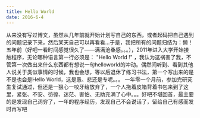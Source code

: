 ```yaml
---
title: Hello World
date: 2016-6-4
---
```


从来没有写过博文，虽然从几年前就开始计划写自己的东西，或者起码把自己遇到的问题记录下来，然后某天自己可以再看看...于是，我把所有的问题归结为：懒！
五年前（好吧一看时间感觉很久了——满满沧桑感。。。），2011年进入大学开始接触程序，无论哪种语言第一行必须是： "Hello World !" ，我认为这祸害了我，不管第一次做出来什么东西都有想说一句helloworld的冲动。偶然间听到、看到其他人说关于类似事情的时候，我也会想，等以后退休了练习书法，第一个写出来的是不是也会是Hello World，这是愚、悲还是专呢。。。
一年零一个月前，参加完研究生复试通过，但还是一狠心一咬牙给放弃了，一个人拖着皮箱背着书包来到了这里，紧张、不安、彷徨、迷茫、害怕、无助充满了心中。。。好吧不堪回首，最主要的是发现自己词穷了，一年的程序经历，发现自己不会说话了，留给自己有感而发时再写吧